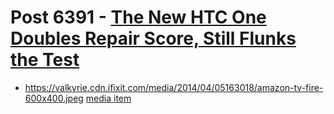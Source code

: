 # Post 6391 - [The New HTC One Doubles Repair Score, Still Flunks the Test](https://www.ifixit.com/News/6391/new-htc-one)

- https://valkyrie.cdn.ifixit.com/media/2014/04/05163018/amazon-tv-fire-600x400.jpeg [media item](media-28029.md)